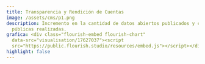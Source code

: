 ```yaml
---
title: Transparencia y Rendición de Cuentas
image: /assets/cms/p1.png
description: Incremento en la cantidad de datos abiertos publicados y consultas
  públicas realizadas.
grafica: <div class="flourish-embed flourish-chart"
  data-src="visualisation/17627037"><script
  src="https://public.flourish.studio/resources/embed.js"></script></div>
highlight: false
---
```

